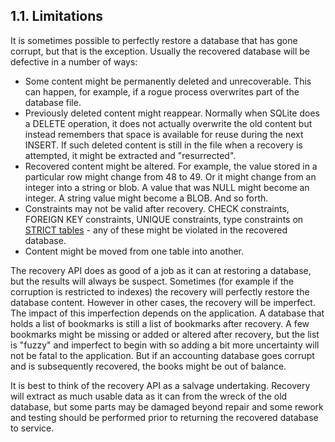 ## 1\.1\. Limitations



It is sometimes possible to perfectly restore a database that has
gone corrupt, but that is the exception. Usually
the recovered database will be defective in a number of ways:



* Some content might be permanently deleted and unrecoverable.
This can happen, for example, if a rogue process overwrites part
of the database file.
* Previously deleted content might reappear. Normally when SQLite
does a DELETE operation, it does not actually overwrite the old content
but instead remembers that space is available for reuse during the next
INSERT. If such deleted content is still in the file when a recovery
is attempted, it might be extracted and "resurrected".
* Recovered content might be altered.
For example, the value stored in a particular row
might change from 48 to 49\. Or it might change from an integer into
a string or blob. A value that was NULL might become an integer.
A string value might become a BLOB. And so forth.
* Constraints may not be valid after recovery. CHECK constraints, 
FOREIGN KEY constraints, UNIQUE constraints, type constraints on
[STRICT tables](stricttables.html) \- any of these might be violated in the recovered
database.
* Content might be moved from one table into another.



The recovery API does as good of a job as it can at restoring a database,
but the results will always be suspect. Sometimes (for example if the
corruption is restricted to indexes) the recovery will perfectly restore
the database content. However in other cases, the recovery will be imperfect.
The impact of this imperfection depends on the application. A database that
holds a list of bookmarks is still a list of bookmarks after recovery.
A few bookmarks might be missing or added or altered after recovery, but
the list is "fuzzy" and imperfect to begin with so adding a bit more
uncertainty will not be fatal to the application. But if an accounting
database goes corrupt and is subsequently recovered, the books might be
out of balance.




It is best to think of the recovery API as a salvage undertaking.
Recovery will extract as much usable data as it can from the wreck
of the old database, but some parts may be damaged beyond repair and
some rework and testing should be performed prior to returning the
recovered database to service.




